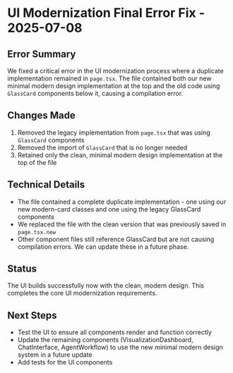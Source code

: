 # UI Modernization Final Error Fix - 2025-07-08

## Error Summary
We fixed a critical error in the UI modernization process where a duplicate implementation remained in `page.tsx`. The file contained both our new minimal modern design implementation at the top and the old code using `GlassCard` components below it, causing a compilation error.

## Changes Made
1. Removed the legacy implementation from `page.tsx` that was using `GlassCard` components
2. Removed the import of `GlassCard` that is no longer needed
3. Retained only the clean, minimal modern design implementation at the top of the file

## Technical Details
- The file contained a complete duplicate implementation - one using our new modern-card classes and one using the legacy GlassCard components
- We replaced the file with the clean version that was previously saved in `page.tsx.new`
- Other component files still reference GlassCard but are not causing compilation errors. We can update these in a future phase.

## Status
The UI builds successfully now with the clean, modern design. This completes the core UI modernization requirements.

## Next Steps
- Test the UI to ensure all components render and function correctly
- Update the remaining components (VisualizationDashboard, ChatInterface, AgentWorkflow) to use the new minimal modern design system in a future update
- Add tests for the UI components
